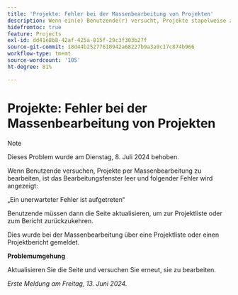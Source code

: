```yaml
---
title: 'Projekte: Fehler bei der Massenbearbeitung von Projekten'
description: Wenn ein(e) Benutzende(r) versucht, Projekte stapelweise zu bearbeiten, ist das Bearbeitungsfenster leer und ein Fehler wird angezeigt.
hidefromtoc: true
feature: Projects
exl-id: dd41e8b8-42af-425a-815f-29c3f303b27f
source-git-commit: 18d44b25277610942a68227b9a3a9c17c874b966
workflow-type: tm+mt
source-wordcount: '105'
ht-degree: 81%

---
```


# Projekte: Fehler bei der Massenbearbeitung von Projekten

>[!NOTE]
>
>Dieses Problem wurde am Dienstag, 8. Juli 2024 behoben.

Wenn Benutzende versuchen, Projekte per Massenbearbeitung zu bearbeiten, ist das Bearbeitungsfenster leer und folgender Fehler wird angezeigt:

„Ein unerwarteter Fehler ist aufgetreten“

Benutzende müssen dann die Seite aktualisieren, um zur Projektliste oder zum Bericht zurückzukehren.

Dies wurde bei der Massenbearbeitung über eine Projektliste oder einen Projektbericht gemeldet.

**Problemumgehung**

Aktualisieren Sie die Seite und versuchen Sie erneut, sie zu bearbeiten.

_Erste Meldung am Freitag, 13. Juni 2024._
